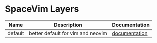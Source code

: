 # SpaceVim Layers

Name   | Description | Documentation
----- |:----:| ------------------
default | better default for vim and neovim  | [documentation](https://spacevim.org/layers/default)
